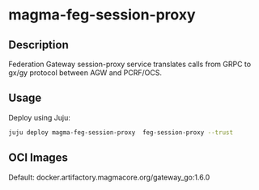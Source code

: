 # magma-feg-session-proxy

## Description

Federation Gateway session-proxy service translates calls from GRPC to gx/gy protocol between AGW and PCRF/OCS.

## Usage

Deploy using Juju:

```bash
juju deploy magma-feg-session-proxy  feg-session-proxy --trust
```

## OCI Images

Default: docker.artifactory.magmacore.org/gateway_go:1.6.0
